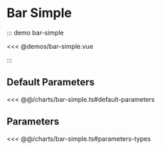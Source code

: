 # Bar Simple

::: demo bar-simple

<<< @demos/bar-simple.vue

:::

## Default Parameters

<<< @@/charts/bar-simple.ts#default-parameters

## Parameters

<<< @@/charts/bar-simple.ts#parameters-types
